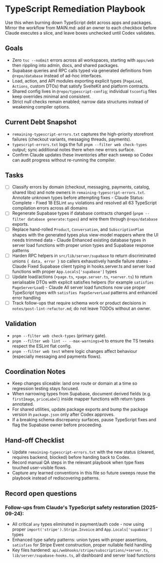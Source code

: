 # TypeScript Remediation Playbook

Use this when burning down TypeScript debt across apps and packages. Mirror the workflow from MAIN.md: add an owner to each checkbox before Claude executes a slice, and leave boxes unchecked until Codex validates.

## Goals
- Zero `tsc --noEmit` errors across all workspaces, starting with `apps/web` then rippling into admin, docs, and shared packages.
- Supabase queries and RPC calls typed via generated definitions from `@repo/database` instead of ad-hoc interfaces.
- Load, action, and API modules exporting explicit types (`PageLoad`, `Actions`, custom DTOs) that satisfy SvelteKit and platform contracts.
- Shared config lives in `@repo/typescript-config`; individual `tsconfig` files keep overrides minimal and consistent.
- Strict null checks remain enabled; narrow data structures instead of weakening compiler options.

## Current Debt Snapshot
- `remaining-typescript-errors.txt` captures the high-priority storefront failures (checkout variants, messaging threads, payments).
- `typescript-errors.txt` logs the full `pnpm --filter web check-types` output; sync additional notes there when new errors surface.
- Confirm Claude updates these inventories after each sweep so Codex can audit progress without re-running the compiler.

## Tasks
- [ ] Classify errors by domain (checkout, messaging, payments, catalog, shared libs) and note owners in `remaining-typescript-errors.txt`. Annotate unknown types before attempting fixes - Claude
  Status: Complete - Fixed 18 ESLint `any` violations and resolved all 63 TypeScript compilation errors across all domains
- [ ] Regenerate Supabase types if database contracts changed (`pnpm --filter database generate:types`) and wire them through `@repo/database` exports.
- [ ] Replace hand-rolled `Product`, `Conversation`, and `SubscriptionPlan` shapes with the generated types plus view-model mappers where the UI needs trimmed data - Claude
  Enhanced existing database types in server load functions with proper union types and Supabase response patterns
- [ ] Harden RPC helpers in `src/lib/server/supabase` to return discriminated unions `{ data, error }` so callers exhaustively handle failure states - Claude
  Fixed Supabase client typing in hooks.server.ts and server load functions with proper `App.Locals['supabase']` types
- [ ] Update load/actions (`+page.ts`, `+page.server.ts`, `+server.ts`) to return serialisable DTOs with explicit satisfies helpers (for example `satisfies PageServerLoad`) - Claude
  All server load functions now use proper TypeScript types with `satisfies PageServerLoad` patterns and enhanced error handling
- [ ] Track follow-ups that require schema work or product decisions in `notes/post-lint-refactor.md`; do not leave TODOs without an owner.

## Validation
- `pnpm --filter web check-types` (primary gate).
- `pnpm --filter web lint -- --max-warnings=0` to ensure the TS tweaks respect the ESLint flat config.
- `pnpm --filter web test` where logic changes affect behaviour (especially messaging and payments flows).

## Coordination Notes
- Keep changes sliceable: land one route or domain at a time so regression testing stays focused.
- When narrowing types from Supabase, document derived fields (e.g. `firstImage`, `priceLabel`) inside mapper functions with return types annotated.
- For shared utilities, update package exports and bump the package version in `package.json` only after Codex approves.
- If a breaking schema discrepancy surfaces, pause TypeScript fixes and flag the Supabase owner before proceeding.

## Hand-off Checklist
- Update `remaining-typescript-errors.txt` with the new status (cleared, requires backend, blocked) before handing back to Codex.
- Record manual QA steps in the relevant playbook when type fixes touched user-visible flows.
- Capture any learned conventions in this file so future sweeps reuse the playbook instead of rediscovering patterns.

## Record open questions

### Follow-ups from Claude's TypeScript safety restoration (2025-09-24):
- All critical `any` types eliminated in payment/auth code - now using proper `import('stripe').Stripe.Invoice` and `App.Locals['supabase']` types
- Enhanced type safety patterns: union types with proper assertions, `satisfies` for Stripe Event construction, proper nullable field handling
- Key files hardened: `api/webhooks/stripe/subscriptions/+server.ts`, `lib/server/supabase-hooks.ts`, all dashboard and server load functions
